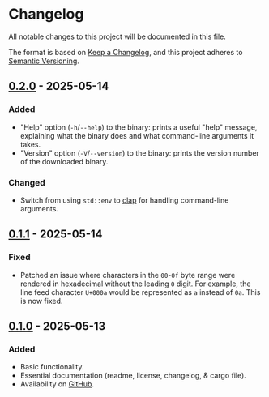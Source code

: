 # Changelog
All notable changes to this project will be documented in this file.

The format is based on [Keep a Changelog](https://keepachangelog.com/en/1.1.0/),
and this project adheres to [Semantic Versioning](https://semver.org/spec/v2.0.0.html).

## [0.2.0] - 2025-05-14

### Added
- "Help" option (`-h`/`--help`) to the binary: prints a useful "help" message,
  explaining what the binary does and what command-line arguments it takes.
- "Version" option (`-V`/`--version`) to the binary: prints the version number
  of the downloaded binary.

### Changed
- Switch from using `std::env` to [clap](https://docs.rs/clap/latest/clap/)
  for handling command-line arguments.

## [0.1.1] - 2025-05-14

### Fixed
- Patched an issue where characters in the `00`-`0f` byte range were rendered
  in hexadecimal without the leading `0` digit. For example, the line feed
  character `U+000a` would be represented as `a` instead of `0a`. This is now
  fixed.

## [0.1.0] - 2025-05-13

### Added
- Basic functionality.
- Essential documentation (readme, license, changelog, & cargo file).
- Availability on [GitHub](https://github.com/mattaroni/text2hex).

[0.2.0]: https://github.com/mattaroni/text2hex/compare/v0.1.1...v0.2.0
[0.1.1]: https://github.com/mattaroni/text2hex/compare/v0.1.0...v0.1.1
[0.1.0]: https://github.com/mattaroni/text2hex/releases/tag/v0.1.0
